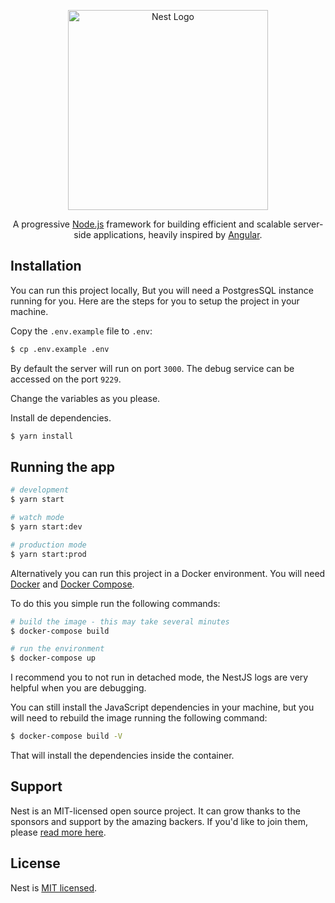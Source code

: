 

<p align="center">
  <a href="http://nestjs.com/" target="blank"><img src="https://nestjs.com/img/logo_text.svg" width="320" alt="Nest Logo" /></a>
</p>

  <p align="center">A progressive <a href="http://nodejs.org" target="blank">Node.js</a> framework for building efficient and scalable server-side applications, heavily inspired by <a href="https://angular.io" target="blank">Angular</a>.</p>
    <p align="center">

## Installation

You can run this project locally, But you will need a PostgresSQL instance running for you. Here are the steps for you to setup the project in your machine.

Copy the `.env.example` file to `.env`:

```bash
$ cp .env.example .env
```

By default the server will run on port `3000`. The debug service can be accessed on the port `9229`.

Change the variables as you please.

Install de dependencies.

```bash
$ yarn install
```

## Running the app

```bash
# development
$ yarn start

# watch mode
$ yarn start:dev

# production mode
$ yarn start:prod
```

Alternatively you can run this project in a Docker environment. You will need [Docker](https://docs.docker.com/get-docker/) and [Docker Compose](https://docs.docker.com/compose/install/).

To do this you simple run the following commands:

```bash
# build the image - this may take several minutes
$ docker-compose build

# run the environment
$ docker-compose up
```

I recommend you to not run in detached mode, the NestJS logs are very helpful when you are debugging.

You can still install the JavaScript dependencies in your machine, but you will need to rebuild the image running the following command:

```bash
$ docker-compose build -V
```

That will install the dependencies inside the container.

## Support

Nest is an MIT-licensed open source project. It can grow thanks to the sponsors and support by the amazing backers. If you'd like to join them, please [read more here](https://docs.nestjs.com/support).

## License

Nest is [MIT licensed](LICENSE).
